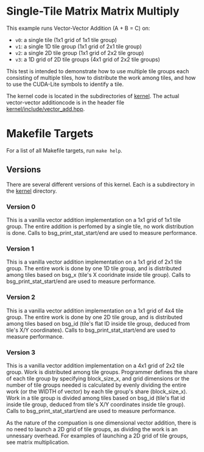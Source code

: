 # Single-Tile Matrix Matrix Multiply

This example runs Vector-Vector Addition (A + B = C) on:
- `v0`: a single tile (1x1 grid of 1x1 tile group)
- `v1`: a single 1D tile group (1x1 grid of 2x1 tile group)
- `v2`: a single 2D tile group (1x1 grid of 2x2 tile group)
- `v3`: a 1D grid of 2D tile groups (4x1 grid of 2x2 tile groups)

This test is intended to demonstrate how to use multiple tile groups each 
consisting of multiple tiles, how to distribute the work among tiles, and
how to use the CUDA-Lite symbols to identify a tile.

The kernel code is located in the subdirectories of [kernel](kernel). The actual
vector-vector additioncode is in the header file
[kernel/include/vector_add.hpp](kernel/include/vector_add.hpp). 


# Makefile Targets

For a list of all Makefile targets, run `make help`.

## Versions

There are several different versions of this kernel. Each is a subdirectory in
the [kernel](kernel) directory.

### Version 0

This is a vanilla vector addition implementation on a 1x1 grid of 1x1 tile group.
The entire addition is perfomed by a single tile, no work distribution is done.
Calls to bsg_print_stat_start/end are used to measure performance.

### Version 1

This is a vanilla vector addition implementation on a 1x1 grid of 2x1 tile group.
The entire work is done by one 1D tile group, and is distributed among tiles based
on bsg_x (tile's X cooridnate inside tile group).
Calls to bsg_print_stat_start/end are used to measure performance.

### Version 2

This is a vanilla vector addition implementation on a 1x1 grid of 4x4 tile group.
The entire work is done by one 2D tile group, and is distributed among tiles based
on bsg_id (tile's flat ID inside tile group, deduced from tile's X/Y coordinates).
Calls to bsg_print_stat_start/end are used to measure performance.

### Version 3

This is a vanilla vector addition implementation on a 4x1 grid of 2x2 tile group.
Work is distributed among tile groups. Programmer defines the share of each 
tile group by specifying block_size_x, and grid dimensions or the number of tile 
groups needed is calculated by evenly dividing the entire work (or the WIDTH of 
vector) by each tile group's share (block_size_x). Work in a tile group is 
divided among tiles based on bsg_id (tile's flat id inside tile group, deduced 
from tile's X/Y coordinates inside tile group). Calls to bsg_print_stat_start/end 
are used to measure performance.

As the nature of the compuation is one dimensional vector addition, there is no 
need to launch a 2D grid of tile groups, as dividing the work is an unnessary 
overhead. For examples of launching a 2D grid of tile groups, see matrix multiplication.
